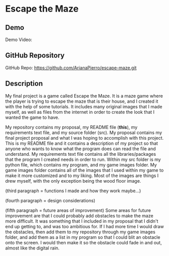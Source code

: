 # Escape the Maze

## Demo
Demo Video: <URL>

## GitHub Repository
GitHub Repo: https://github.com/ArianaPierro/escape-maze.git

## Description
My final project is a game called Escape the Maze. It is a maze game where the player is trying to escape the maze that is their house, and I created it with the help of some tutorials. It includes many original images that I made myself, as well as files from the internet in order to create the look that I wanted the game to have.

My repository contains my proposal, my README file (**this**), my requirements text file, and my source folder (src). My proposal contains my final project proposal and what I was hoping to accomplish with this project. This is my README file and it contains a description of my project so that anyone who wants to know what the program does can read the file and understand. My requirements text file contains all the libraries/packages that the program I created needs in order to run. Within my src folder is my python file, which contains my program, and my game images folder. My game images folder contains all of the images that I used within my game to make it more customized and to my liking. Most of the images are things I drew myself, with the only exception being the wood floor image.

(third paragraph = functions I made and how they work maybe...)


(fourth paragraph = design considerations)


(fifth paragraph = future areas of improvement)
Some areas for future improvement are that I could probably add obstacles to make the maze more difficult. It was something that I included in my proposal that I didn't end up getting to, and was too ambitious for. If I had more time I would draw the obstacles, then add them to my repository through my game images folder, and add them as a list in my program so that I could blit an obstacle onto the screen. I would then make it so the obstacle could fade in and out, almost like the digital rain. 